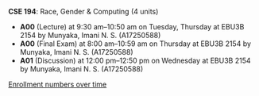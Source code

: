 **CSE 194**: Race, Gender & Computing (4 units)

- **A00** (Lecture) at 9:30 am–10:50 am on Tuesday, Thursday at EBU3B 2154 by Munyaka, Imani N. S. (A17250588)
- **A00** (Final Exam) at 8:00 am–10:59 am on Thursday at EBU3B 2154 by Munyaka, Imani N. S. (A17250588)
- **A01** (Discussion) at 12:00 pm–12:50 pm on Wednesday at EBU3B 2154 by Munyaka, Imani N. S. (A17250588)

[Enrollment numbers over time](./CSE194.tsv)
